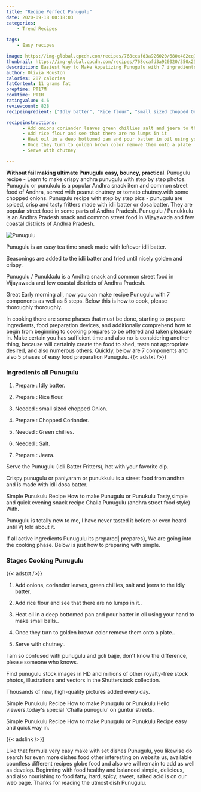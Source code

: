 ```yaml
---
title: "Recipe Perfect Punugulu"
date: 2020-09-18 00:18:03
categories:
    - Trend Recipes
    
tags:
    - Easy recipes

image: https://img-global.cpcdn.com/recipes/768ccafd3a926020/680x482cq70/punugulu-recipe-main-photo.jpg
thumbnail: https://img-global.cpcdn.com/recipes/768ccafd3a926020/350x250cq70/punugulu-recipe-main-photo.jpg
description: Easiest Way to Make Appetizing Punugulu with 7 ingredients and 5 stages of easy cooking.
author: Olivia Houston
calories: 287 calories
fatContent: 11 grams fat
preptime: PT17M
cooktime: PT1H
ratingvalue: 4.6
reviewcount: 828
recipeingredient: ["Idly batter", "Rice flour", "small sized chopped Onion", "Chopped Coriander", "Green chillies", "Salt", "Jeera"]

recipeinstructions: 
      - Add onions coriander leaves green chillies salt and jeera to the idly batter 
      - Add rice flour and see that there are no lumps in it 
      - Heat oil in a deep bottomed pan and pour batter in oil using your hand to make small balls 
      - Once they turn to golden brown color remove them onto a plate 
      - Serve with chutney

---
```




**Without fail making ultimate Punugulu easy, bouncy, practical**. Punugulu recipe - Learn to make crispy andhra punugulu with step by step photos. Punugulu or punukulu is a popular Andhra snack item and common street food of Andhra, served with peanut chutney or tomato chutney.with some chopped onions. Punugulu recipe with step by step pics - punugulu are spiced, crisp and tasty fritters made with idli batter or dosa batter. They are popular street food in some parts of Andhra Pradesh. Punugulu / Punukkulu is an Andhra Pradesh snack and common street food in Vijayawada and few coastal districts of Andhra Pradesh.


![Punugulu](https://img-global.cpcdn.com/recipes/768ccafd3a926020/680x482cq70/punugulu-recipe-main-photo.jpg "Punugulu")



Punugulu is an easy tea time snack made with leftover idli batter.

Seasonings are added to the idli batter and fried until nicely golden and crispy.

Punugulu / Punukkulu is a Andhra snack and common street food in Vijayawada and few coastal districts of Andhra Pradesh.


Great Early morning all, now you can make recipe Punugulu with 7 components as well as 5 steps. Below this is how to cook, please thoroughly thoroughly.

In cooking there are some phases that must be done, starting to prepare ingredients, food preparation devices, and additionally comprehend how to begin from beginning to cooking prepares to be offered and taken pleasure in. Make certain you has sufficient time and also no is considering another thing, because will certainly create the food to shed, taste not appropriate desired, and also numerous others. Quickly, below are 7 components and also 5 phases of easy food preparation Punugulu.
{{< adstxt />}}

### Ingredients all Punugulu


1. Prepare  : Idly batter.

1. Prepare  : Rice flour.

1. Needed  : small sized chopped Onion.

1. Prepare  : Chopped Coriander.

1. Needed  : Green chillies.

1. Needed  : Salt.

1. Prepare  : Jeera.


Serve the Punugulu (Idli Batter Fritters), hot with your favorite dip.

Crispy punugulu or paniyaram or punukkulu is a street food from andhra and is made with idli dosa batter.

Simple Punukulu Recipe How to make Punugulu or Punukulu Tasty,simple and quick evening snack recipe Challa Punugulu (andhra street food style) With.

Punugulu is totally new to me, I have never tasted it before or even heard until Vj told about it.


If all active ingredients Punugulu its prepared| prepares}, We are going into the cooking phase. Below is just how to preparing with simple.

### Stages Cooking Punugulu

{{< adstxt />}}


1. Add onions, coriander leaves, green chillies, salt and jeera to the idly batter.



1. Add rice flour and see that there are no lumps in it..



1. Heat oil in a deep bottomed pan and pour batter in oil using your hand to make small balls..



1. Once they turn to golden brown color remove them onto a plate..



1. Serve with chutney..




I am so confused with punugulu and goli bajje, don&#39;t know the difference, please someone who knows.

Find punugulu stock images in HD and millions of other royalty-free stock photos, illustrations and vectors in the Shutterstock collection.

Thousands of new, high-quality pictures added every day.

Simple Punukulu Recipe How to make Punugulu or Punukulu Hello viewers.today&#39;s special &#39;Challa punugulu&#39; on guntur streets.

Simple Punukulu Recipe How to make Punugulu or Punukulu Recipe easy and quick way in.


{{< adslink />}}

Like that formula very easy make with set dishes Punugulu, you likewise do search for even more dishes food other interesting on website us, available countless different recipes globe food and also we will remain to add as well as develop. Beginning with food healthy and balanced simple, delicious, and also nourishing to food fatty, hard, spicy, sweet, salted acid is on our web page. Thanks for reading the utmost dish Punugulu.
